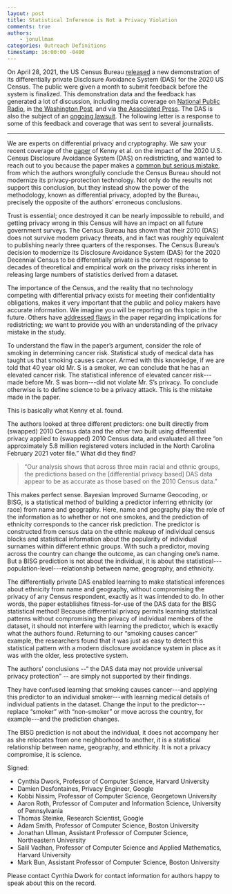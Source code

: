 ```yaml
---
layout: post
title: Statistical Inference is Not a Privacy Violation
comments: true
authors: 
    - jonullman
categories: Outreach Definitions
timestamp: 16:00:00 -0400
---
```


On April 28, 2021, the US Census Bureau [released](https://www.census.gov/programs-surveys/decennial-census/decade/2020/planning-management/process/disclosure-avoidance/2020-das-updates.html) a new demonstration of its differentially private Disclosure Avoidance System (DAS) for the 2020 US Census. The public were given a month to submit feedback before the system is finalized.
This demonstration data and the feedback has generated a lot of discussion, including media coverage on [National Public Radio](https://www.npr.org/2021/05/19/993247101/for-the-u-s-census-keeping-your-data-anonymous-and-useful-is-a-tricky-balance), in [the Washington Post](https://www.washingtonpost.com/local/social-issues/2020-census-differential-privacy-ipums/2021/06/01/6c94b46e-c30d-11eb-93f5-ee9558eecf4b_story.html), and via [the Associated Press](https://apnews.com/article/business-census-2020-technology-e701e313e841674be6396321343b7e49). The DAS is also the subject of an [ongoing lawsuit](https://www.courtlistener.com/docket/59728874/state-v-united-states-department-of-commerce/).
The following letter is a response to some of this feedback and coverage that was sent to several journalists.

---

We are experts on differential privacy and cryptography.  We saw your recent coverage of the [paper](https://alarm-redist.github.io/posts/2021-05-28-census-das/Harvard-DAS-Evaluation.pdf) of Kenny et al. on the impact of the 2020 U.S. Census Disclosure Avoidance System (DAS) on redistricting, and wanted to reach out to you because the paper makes a [common but serious mistake](https://github.com/frankmcsherry/blog/blob/master/posts/2016-06-14.md), from which the authors wrongfully conclude the Census Bureau should not modernize its privacy-protection technology.  Not only do the results not support this conclusion, but they instead show the power of the methodology, known as differential privacy, adopted by the Bureau, precisely the opposite of the authors’ erroneous conclusions. 

Trust is essential; once destroyed it can be nearly impossible to rebuild, and getting privacy wrong in this Census will have an impact on all future government surveys.  The Census Bureau has shown that their 2010 (DAS) does not survive modern privacy threats, and in fact was roughly equivalent to publishing nearly three quarters of the responses.  The Census Bureau’s decision to modernize its Disclosure Avoidance System (DAS) for the 2020 Decennial Census to be differentially private is the correct response to decades of theoretical and empirical work on the privacy risks inherent in releasing large numbers of statistics derived from a dataset.  

The importance of the Census, and the reality that no technology competing with differential privacy exists for meeting their confidentiality obligations, makes it very important that the public and policy makers have accurate information. We imagine you will be reporting on this topic in the future.  Others have [addressed flaws](https://gerrymander.princeton.edu/DAS-evaluation-Kenny-response) in the paper regarding implications for redistricting; we want to provide you with an understanding of the privacy mistake in the study.  

To understand the flaw in the paper’s argument, consider the role of smoking in determining cancer risk.  Statistical study of medical data has taught us that smoking causes cancer.   Armed with this knowledge, if we are told that 40 year old Mr. S is a smoker, we can conclude that he has an elevated cancer risk.  The statistical inference of elevated cancer risk---made before Mr. S was born---did not violate Mr. S’s privacy. To conclude otherwise is to define science to be a privacy attack.  This is the mistake made in the paper. 

This is basically what Kenny et al. found.

The authors looked at three different predictors: one built directly from (swapped) 2010 Census data and the other two built using differential privacy applied to (swapped) 2010 Census data, and evaluated all three “on approximately 5.8 million registered voters included in the North Carolina February 2021 voter file.”  What did they find?

>“Our analysis shows that across three main racial and ethnic groups, the predictions based on the [differential privacy based] DAS data appear to be as accurate as those based on the 2010 Census data.” 

This makes perfect sense. Bayesian Improved Surname Geocoding, or BISG, is a statistical method of building a predictor inferring ethnicity (or race) from name and geography.  Here, name and geography play the role of the information as to whether or not one smokes, and the prediction of ethnicity corresponds to the cancer risk prediction.  The predictor is constructed from census data on the ethnic makeup of individual census blocks and statistical information about the popularity of individual surnames within different ethnic groups.  With such a predictor, moving across the country can change the outcome, as can changing one’s name.  But a BISG prediction is not about the individual, it is about the statistical---population-level---relationship between name, geography, and ethnicity.

The differentially private DAS enabled learning to make statistical inferences about ethnicity from name and geography, without compromising the privacy of any Census respondent, exactly as it was intended to do.  In other words, the paper establishes fitness-for-use of the DAS data for the BISG statistical method!  Because differential privacy permits learning statistical patterns without compromising the privacy of individual members of the dataset, it should not interfere with learning the predictor, which is exactly what the authors found. Returning to our “smoking causes cancer” example, the researchers found that it was just as easy to detect this statistical pattern with a modern disclosure avoidance system in place as it was with the older, less protective system. 

The authors’ conclusions --“ the DAS data may not provide universal privacy protection” -- are simply not supported by their findings.

They have confused learning that smoking causes cancer---and applying this predictor to an individual smoker---with learning medical details of individual patients in the dataset. Change the input to the predictor---replace “smoker” with “non-smoker” or move across the country, for example---and the prediction changes.  

The BISG prediction is not about the individual, it does not accompany her as she relocates from one neighborhood to another, it is a statistical relationship between name, geography, and ethnicity.  It is not a privacy compromise, it is science.

Signed:
* Cynthia Dwork, Professor of Computer Science, Harvard University 
* Damien Desfontaines, Privacy Engineer, Google
* Kobbi Nissim, Professor of Computer Science, Georgetown University
* Aaron Roth, Professor of Computer and Information Science, University of Pennsylvania
* Thomas Steinke, Research Scientist, Google 
* Adam Smith, Professor of Computer Science, Boston University
* Jonathan Ullman, Assistant Professor of Computer Science, Northeastern University
* Salil Vadhan, Professor of Computer Science and Applied Mathematics, Harvard University
* Mark Bun, Assistant Professor of Computer Science, Boston University


Please contact Cynthia Dwork for contact information for authors happy to speak about this on the record.

